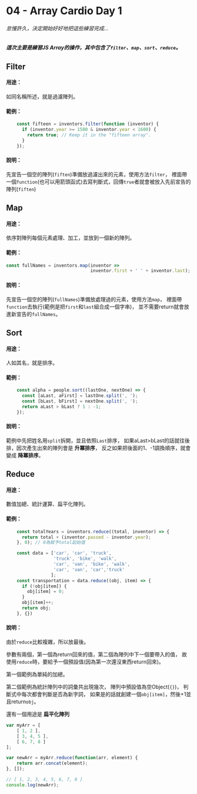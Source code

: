 # 04 - Array Cardio Day 1

###### 怠慢許久，決定開始好好地把這些練習完成...
##### 這次主要是練習JS Array的操作，其中包含了`filter`、`map`、`sort`、`reduce`。

## Filter
#### 用途：
如同名稱所述，就是過濾陣列。
#### 範例：
```js
    const fifteen = inventors.filter(function (inventor) {
      if (inventor.year >= 1500 & inventor.year < 1600) {
        return true; // Keep it in the "fifteen array".
      }
    });
```
#### 說明：
先宣告一個空的陣列(`fiften`)準備放過濾出來的元素，使用方法`filter`，
裡面帶一個`function`(也可以用箭頭函式)去寫判斷式，回傳`true`者就會被放入先前宣告的陣列(`fiften`)

## Map
#### 用途：
依序對陣列每個元素處理、加工，並放到一個新的陣列。
#### 範例：
```js
const fullNames = inventors.map(inventor => 
                                inventor.first + ' ' + inventor.last); 
```
#### 說明：
先宣告一個空的陣列(`fullNames`)準備放處理過的元素，使用方法`map`，
裡面帶`function`去執行(範例是把`first`和`last`組合成一個字串)，
並不需要return就會放進新宣告的`fullNames`。

## Sort
#### 用途：
人如其名，就是排序。
#### 範例：
```js
    const alpha = people.sort((lastOne, nextOne) => {
      const [aLast, aFirst] = lastOne.split(', ');
      const [bLast, bFirst] = nextOne.split(', ');
      return aLast > bLast ? 1 : -1;
    });
```
#### 說明：
範例中先把姓名用`split`拆開，並且依照`Last`排序，
如果aLast>bLast的話就往後排，因次產生出來的陣列會是 **升冪排序**，
反之如果把後面的1、-1調換順序，就會變成 **降冪排序**。

## Reduce
#### 用途：
數值加總、統計運算、扁平化陣列。
#### 範例：
```js
    const totalYears = inventors.reduce((total, inventor) => {
      return total + (inventor.passed - inventor.year);
    }, 0); // 0為賦予total起始值
```
```js
    const data = ['car', 'car', 'truck',
                  'truck', 'bike', 'walk', 
                  'car', 'van', 'bike', 'walk', 
                  'car', 'van', 'car','truck'
                 ];
    const transportation = data.reduce((obj, item) => {
      if (!obj[item]) {
        obj[item] = 0;
      }
      obj[item]++;
      return obj;
    }, {})

```
#### 說明：
由於`reduce`比較複雜，所以放最後。

參數有兩個，第一個為return回來的值，第二個為陣列中下一個要帶入的值，
故使用`reduce`時，要給予一個預設值(因為第一次還沒東西return回來)。

第一個範例為單純的加總。

第二個範例為統計陣列中的詞彙共出現幾次，
陣列中預設值為空Object(`{}`)，
判斷式中每次都會判斷是否為新字詞，
如果是的話就創建一個`obj[item]`，然後+1並且return`obj`。

還有一個用途是 **扁平化陣列**
```js
var myArr = [
    [ 1, 2 ],
    [ 3, 4, 5 ],
    [ 6, 7, 8 ]
];

var newArr = myArr.reduce(function(arr, element) {
    return arr.concat(element);
}, []);

// [ 1, 2, 3, 4, 5, 6, 7, 8 ]
console.log(newArr);
```
